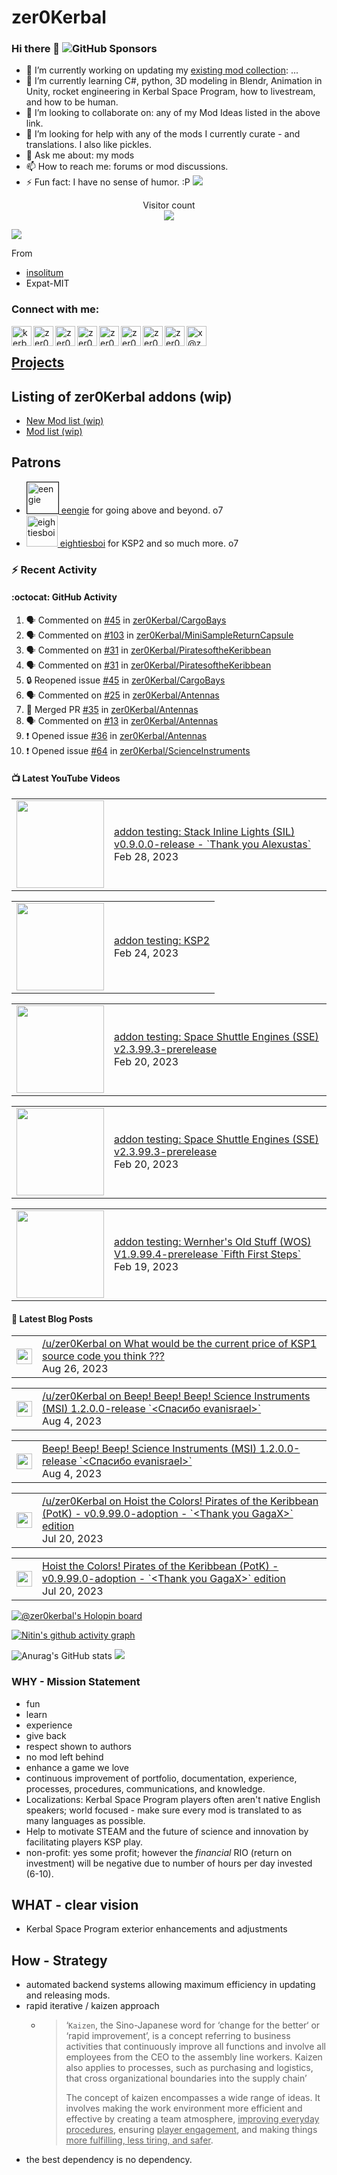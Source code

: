 # zer0Kerbal

### Hi there 👋 ![GitHub Sponsors](https://img.shields.io/github/sponsors/zer0Kerbal?color=purple&label=Github%20Sponsors&style=social)  
- 🔭 I’m currently working on updating my [existing mod collection](https://tinyurl.com/zer0KModTracker): ...
- 🌱 I’m currently learning C#, python, 3D modeling in Blendr, Animation in Unity, rocket engineering in Kerbal Space Program, how to livestream, and how to be human.
- 👯 I’m looking to collaborate on: any of my Mod Ideas listed in the above link.
- 🤔 I’m looking for help with any of the mods I currently curate - and translations. I also like pickles.
- 💬 Ask me about: my mods 
- 📫 How to reach me: forums or mod discussions.
- ⚡ Fun fact: I have no sense of humor. :P
<a href=#><img src="contributions.svg"></a>

<p align="center"> 
  Visitor count<br>
  <img src="https://profile-counter.glitch.me/zer0Kerbal/count.svg" />
</p>

![](https://github.com/insolitum/insolitum/raw/main/contributions.svg)

 From
- [insolitum](https://github.com/insolitum)
- Expat-MIT

### Connect with me:

<!--[<img align="left" alt="kerbalspaceprogram.com" width="32px" src="https://kerbalspaceprogram.com//favicon.ico" />][website]-->
[<img align="left" alt="kerbalspaceprogram.com" width="32px" src="https://cdn.icon-icons.com/icons2/1381/PNG/32/kerbalspaceprogram_93898.png" />][website]
[<img align="left" alt="zer0Kerbal | CurseForge" width="32px" src="https://cdn.jsdelivr.net/npm/simple-icons@v3/icons/curseforge.svg" />][curseforge]
[<img align="left" alt="zer0Kerbal | Reddit" width="32px" src="https://cdn.icon-icons.com/icons2/1945/PNG/512/iconfinder-reddit-4661631_122483.png" />][reddit]
[<img align="left" alt="zer0Kerbal | Patreon" width="32px" src="https://cdn.icon-icons.com/icons2/2429/PNG/512/patreon_logo_icon_147253.png" />][patreon]
[<img align="left" alt="zer0Kerbal | YouTube" width="32px" src="https://cdn.icon-icons.com/icons2/836/PNG/512/Youtube_icon-icons.com_66802.png" />][youtube]
[<img align="left" alt="zer0Kerbal | Twitch" width="32px" src="https://cdn.icon-icons.com/icons2/2699/PNG/512/twitch_logo_icon_170383.png" />][twitch]
[<img align="left" alt="zer0Kerbal | PayPal" width="32px" src="https://cdn.icon-icons.com/icons2/2699/PNG/512/paypal_logo_icon_168055.png" />][paypal]
[<img align="left" alt="zer0Kerbal | Buy Me a Coffee" width="32px" src="https://www.buymeacoffee.com/assets/img/bmc-meta-new/new/favicon.ico" />][buymeacoffee]
<!-- [<img align="left" alt="zer0Kerbal | buy me a coffee" width="22px" src="https://cdn.jsdelivr.net/npm/simple-icons@v3/icons/buymeacoffee.svg" />][buymeacoffee] -->
[<img align="left" alt="x@zer0Kerbal | Twitter" src="https://cdn.jsdelivr.net/gh/walkxcode/dashboard-icons/png/x.png" width="32px" height="32px" />][twitter]
<!-- [<img align="left" alt="zer0Kerbal | Twitter" width="32px" src="https://cdn.icon-icons.com/icons2/836/PNG/32/Twitter_icon-icons.com_66803.png" />][twitter] -->
<!-- [<img align="left" alt="zer0Kerbal | Twitter" width="22px" src="https://cdn.jsdelivr.net/npm/simple-icons@v3/icons/twitter.svg" />][twitter] -->
<br />

## [Projects](https://zer0kerbal.github.io/zer0Kerbal/projects.html)

## Listing of zer0Kerbal addons (wip)

- [New Mod list (wip)](https://zer0kerbal.github.io/zer0Kerbal/AddonListing.html)
- [Mod list (wip)](https://zer0kerbal.github.io/zer0Kerbal/ModList.html)

## Patrons

<ul>
  <li><a href="https://www.reddit.com/user/eengie/"><img border="1" alt="eengie" src="https://i.redd.it/snoovatar/avatars/96418e79-2cd4-4759-91c2-057701985e65.png" width="50px" height="50ox" > eengie</a> for going above and beyond. o7</li>
  <li><a href="https://forum.kerbalspaceprogram.com/index.php?/profile/133828-*/"><img border="0" alt="eightiesboi" src="https://kerbal-forum-uploads.s3.us-west-2.amazonaws.com/monthly_2018_01/happy_velociraptor_dinosaur_greeting_cards-r918b99ab65894a198682f360e419773a_xvuak_8byvr_512.thumb.jpg.00c28897eef8a91ee74f6cb59a9bbb5f.jpg" width="50px" height="50px" > eightiesboi</a> for KSP2 and so much more. o7</li>
</ul>

### :zap: Recent Activity

#### :octocat: GitHub Activity
  
<!--START_SECTION:activity-->
1. 🗣 Commented on [#45](https://github.com/zer0Kerbal/CargoBays/issues/45#issuecomment-1678350108) in [zer0Kerbal/CargoBays](https://github.com/zer0Kerbal/CargoBays)
2. 🗣 Commented on [#103](https://github.com/zer0Kerbal/MiniSampleReturnCapsule/issues/103#issuecomment-1678343789) in [zer0Kerbal/MiniSampleReturnCapsule](https://github.com/zer0Kerbal/MiniSampleReturnCapsule)
3. 🗣 Commented on [#31](https://github.com/zer0Kerbal/PiratesoftheKeribbean/issues/31#issuecomment-1676628989) in [zer0Kerbal/PiratesoftheKeribbean](https://github.com/zer0Kerbal/PiratesoftheKeribbean)
4. 🗣 Commented on [#31](https://github.com/zer0Kerbal/PiratesoftheKeribbean/issues/31#issuecomment-1676627112) in [zer0Kerbal/PiratesoftheKeribbean](https://github.com/zer0Kerbal/PiratesoftheKeribbean)
5. 🔒 Reopened issue [#45](https://github.com/zer0Kerbal/CargoBays/issues/45) in [zer0Kerbal/CargoBays](https://github.com/zer0Kerbal/CargoBays)
6. 🗣 Commented on [#25](https://github.com/zer0Kerbal/Antennas/issues/25#issuecomment-1668835709) in [zer0Kerbal/Antennas](https://github.com/zer0Kerbal/Antennas)
7. 🎉 Merged PR [#35](https://github.com/zer0Kerbal/Antennas/pull/35) in [zer0Kerbal/Antennas](https://github.com/zer0Kerbal/Antennas)
8. 🗣 Commented on [#13](https://github.com/zer0Kerbal/Antennas/issues/13#issuecomment-1668498899) in [zer0Kerbal/Antennas](https://github.com/zer0Kerbal/Antennas)
9. ❗ Opened issue [#36](https://github.com/zer0Kerbal/Antennas/issues/36) in [zer0Kerbal/Antennas](https://github.com/zer0Kerbal/Antennas)
10. ❗ Opened issue [#64](https://github.com/zer0Kerbal/ScienceInstruments/issues/64) in [zer0Kerbal/ScienceInstruments](https://github.com/zer0Kerbal/ScienceInstruments)
<!--END_SECTION:activity-->

#### 📺 Latest YouTube Videos

<!-- YOUTUBE:START --><table><tr><td><a href="https://www.youtube.com/watch?v=jKgDeIypCIc"><img width="140px" src="http://img.youtube.com/vi/jKgDeIypCIc/maxresdefault.jpg"></a></td>
<td><a href="https://www.youtube.com/watch?v=jKgDeIypCIc">addon testing:  Stack Inline Lights &lpar;SIL&rpar; v0.9.0.0-release - `Thank you Alexustas`</a><br/>Feb 28, 2023</td></tr></table>
<table><tr><td><a href="https://www.youtube.com/watch?v=pemj6xb-cc0"><img width="140px" src="http://img.youtube.com/vi/pemj6xb-cc0/maxresdefault.jpg"></a></td>
<td><a href="https://www.youtube.com/watch?v=pemj6xb-cc0">addon testing:  KSP2</a><br/>Feb 24, 2023</td></tr></table>
<table><tr><td><a href="https://www.youtube.com/watch?v=N7zOzyISIgM"><img width="140px" src="http://img.youtube.com/vi/N7zOzyISIgM/maxresdefault.jpg"></a></td>
<td><a href="https://www.youtube.com/watch?v=N7zOzyISIgM">addon testing:  Space Shuttle Engines &lpar;SSE&rpar; v2.3.99.3-prerelease</a><br/>Feb 20, 2023</td></tr></table>
<table><tr><td><a href="https://www.youtube.com/watch?v=4pDXn6Ir_Cw"><img width="140px" src="http://img.youtube.com/vi/4pDXn6Ir_Cw/maxresdefault.jpg"></a></td>
<td><a href="https://www.youtube.com/watch?v=4pDXn6Ir_Cw">addon testing:  Space Shuttle Engines &lpar;SSE&rpar; v2.3.99.3-prerelease</a><br/>Feb 20, 2023</td></tr></table>
<table><tr><td><a href="https://www.youtube.com/watch?v=iHA_0eM0RnA"><img width="140px" src="http://img.youtube.com/vi/iHA_0eM0RnA/maxresdefault.jpg"></a></td>
<td><a href="https://www.youtube.com/watch?v=iHA_0eM0RnA">addon testing:  Wernher&#39;s Old Stuff &lpar;WOS&rpar; V1.9.99.4-prerelease `Fifth First Steps`</a><br/>Feb 19, 2023</td></tr></table>
<!-- YOUTUBE:END -->

#### 📕 Latest Blog Posts

<!-- REDDIT:START --><table><tr><td><a href="https://www.reddit.com/r/KerbalSpaceProgram/comments/1622wt8/what_would_be_the_current_price_of_ksp1_source/jxvci5n/"><img width="25px" src="https://cdn.jsdelivr.net/gh/walkxcode/dashboard-icons/png/reddit.png" alt="reddit" height="25px"></a></td>
<td><a href="https://www.reddit.com/r/KerbalSpaceProgram/comments/1622wt8/what_would_be_the_current_price_of_ksp1_source/jxvci5n/">/u/zer0Kerbal on What would be the current price of KSP1 source code you think ???</a><br/>Aug 26, 2023</td></tr></table>
<table><tr><td><a href="https://www.reddit.com/r/KerbalSpaceProgram/comments/15ic1sh/beep_beep_beep_science_instruments_msi/jutc4qo/"><img width="25px" src="https://cdn.jsdelivr.net/gh/walkxcode/dashboard-icons/png/reddit.png" alt="reddit" height="25px"></a></td>
<td><a href="https://www.reddit.com/r/KerbalSpaceProgram/comments/15ic1sh/beep_beep_beep_science_instruments_msi/jutc4qo/">/u/zer0Kerbal on Beep! Beep! Beep! Science Instruments &lpar;MSI&rpar; 1.2.0.0-release `&lt;Спасибо evanisrael&gt;`</a><br/>Aug 4, 2023</td></tr></table>
<table><tr><td><a href="https://www.reddit.com/r/KerbalSpaceProgram/comments/15ic1sh/beep_beep_beep_science_instruments_msi/"><img width="25px" src="https://cdn.jsdelivr.net/gh/walkxcode/dashboard-icons/png/reddit.png" alt="reddit" height="25px"></a></td>
<td><a href="https://www.reddit.com/r/KerbalSpaceProgram/comments/15ic1sh/beep_beep_beep_science_instruments_msi/">Beep! Beep! Beep! Science Instruments &lpar;MSI&rpar; 1.2.0.0-release `&lt;Спасибо evanisrael&gt;`</a><br/>Aug 4, 2023</td></tr></table>
<table><tr><td><a href="https://www.reddit.com/r/KerbalSpaceProgram/comments/15539kg/hoist_the_colors_pirates_of_the_keribbean_potk/jss5wp8/"><img width="25px" src="https://cdn.jsdelivr.net/gh/walkxcode/dashboard-icons/png/reddit.png" alt="reddit" height="25px"></a></td>
<td><a href="https://www.reddit.com/r/KerbalSpaceProgram/comments/15539kg/hoist_the_colors_pirates_of_the_keribbean_potk/jss5wp8/">/u/zer0Kerbal on Hoist the Colors! Pirates of the Keribbean &lpar;PotK&rpar; - v0.9.99.0-adoption - `&lt;Thank you GagaX&gt;` edition</a><br/>Jul 20, 2023</td></tr></table>
<table><tr><td><a href="https://www.reddit.com/r/KerbalSpaceProgram/comments/15539kg/hoist_the_colors_pirates_of_the_keribbean_potk/"><img width="25px" src="https://cdn.jsdelivr.net/gh/walkxcode/dashboard-icons/png/reddit.png" alt="reddit" height="25px"></a></td>
<td><a href="https://www.reddit.com/r/KerbalSpaceProgram/comments/15539kg/hoist_the_colors_pirates_of_the_keribbean_potk/">Hoist the Colors! Pirates of the Keribbean &lpar;PotK&rpar; - v0.9.99.0-adoption - `&lt;Thank you GagaX&gt;` edition</a><br/>Jul 20, 2023</td></tr></table>
<!-- REDDIT:END -->

<!-- BLOG-POST-LIST:START -->
<!-- BLOG-POST-LIST:END -->

<!-- X:START -->
<!-- X:END -->

[![@zer0kerbal's Holopin board](https://holopin.io/api/user/board?user=zer0kerbal)](https://www.holopin.io/@zer0kerbal)

[![Nitin's github activity graph](https://github-readme-activity-graph.vercel.app/graph?username=zer0Kerbal&theme=github-compact)](https://github.com/zer0Kerbal/github-readme-activity-graph)

<!--- [![Anurag's GitHub stats](https://github-readme-stats.vercel.app/api?username=zer0Kerbal)](https://github.com/anuraghazra/github-readme-stats) -->
![Anurag's GitHub stats](https://github-readme-stats.vercel.app/api?username=zer0Kerbal&show_icons=true) <img src="https://github-readme-stats.vercel.app/api/top-langs/?username=zer0kerbal&layout=compact&hide_border=true&bg_color=bada55&langs_count=4">  
  
### WHY - Mission Statement

- fun
- learn
- experience
- give back
- respect shown to authors
- no mod left behind
- enhance a game we love
- continuous improvement of portfolio, documentation, experience, processes, procedures, communications, and knowledge.
- Localizations: Kerbal Space Program players often aren't native English speakers; world focused - make sure every mod is translated to as many languages as possible.
- Help to motivate STEAM and the future of science and innovation by facilitating players KSP play.
- non-profit: yes some profit; however the *financial* RIO (return on investment) will be negative due to number of hours per day invested (6-10).

## WHAT - clear vision

- Kerbal Space Program exterior enhancements and adjustments

## How - Strategy

- automated backend systems allowing maximum efficiency in updating and releasing mods.
- rapid iterative / kaizen approach
  - > ‘`Kaizen`, the Sino-Japanese word for ‘change for the better‘ or ‘rapid improvement’, is a concept referring to business activities that continuously improve all functions and involve all employees from the CEO to the assembly line workers. Kaizen also applies to processes, such as purchasing and logistics, that cross organizational boundaries into the supply chain’
    >
    > The concept of kaizen encompasses a wide range of ideas. It involves making the work environment more efficient and effective by creating a team atmosphere, <u>improving everyday procedures</u>, ensuring <u>player engagement</u>, and making things <u>more fulfilling, less tiring, and safer</u>.
- the best dependency is no dependency.

<!--
**zer0Kerbal/zer0Kerbal** is a ✨ _special_ ✨ repository because its `README.md` (this file) appears on your GitHub profile.
<img src="https://wakatime.com/share/@926db0f4-33a1-4545-8aa6-88d1f7186f67/18dd85d3-f64d-4bcc-a3c3-65302497efc0.svg" width=600 height=600> -->

[website]: https://forum.kerbalspaceprogram.com/index.php?/profile/190933-zer0kerbal/
[youtube]: https://www.youtube.com/@zer0Kerbal
[twitter]: https://twitter.com/zer0Kerbal
[curseforge]: https://www.curseforge.com/members/zer0kerbal/projects
[twitch]: https://www.twitch.tv/zer0kerbal

[reddit]: https://www.reddit.com/user/zer0Kerbal
[patreon]: https://www.patreon.com/zer0Kerbal
[paypal]: https://www.paypal.com/donate?hosted_button_id=DC22YHMEJREKL
[buymeacoffee]: http://buymeacoffee.com/zer0Kerbal
